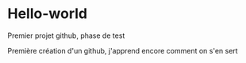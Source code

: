 # Hello-world
Premier projet github, phase de test

Première création d'un github, j'apprend encore comment on s'en sert
